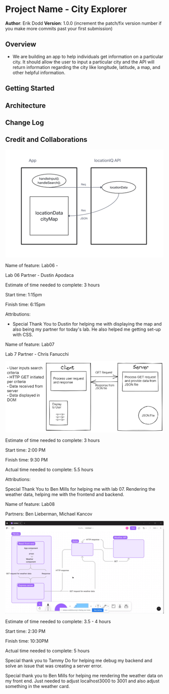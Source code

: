 # Project Name - City Explorer

**Author**: Erik Dodd
**Version**: 1.0.0 (increment the patch/fix version number if you make more commits past your first submission)

## Overview
<!-- Provide a high level overview of what this application is and why you are building it, beyond the fact that it's an assignment for this class. (i.e. What's your problem domain?) -->

- We are building an app to help individuals get information on a particular city. It should allow the user to input a particular city and the API will return information regarding the city like longitude, latitude, a map, and other helpful information.

## Getting Started
<!-- What are the steps that a user must take in order to build this app on their own machine and get it running? -->

## Architecture
<!-- Provide a detailed description of the application design. What technologies (languages, libraries, etc) you're using, and any other relevant design information. -->

## Change Log
<!-- Use this area to document the iterative changes made to your application as each feature is successfully implemented. Use time stamps. Here's an example:

01-01-2001 4:59pm - Application now has a fully-functional express server, with a GET route for the location resource. -->

## Credit and Collaborations
<!-- Give credit (and a link) to other people or resources that helped you build this application. -->

![Lab 6 Diagram](lab6diagram.jpg)

Name of feature: Lab06 -

Lab 06 Partner - Dustin Apodaca

Estimate of time needed to complete: 3 hours

Start time: 1:15pm

Finish time: 6:15pm

Attributions:

- Special Thank You to Dustin for helping me with displaying the map and also being my partner for today's lab. He also helped me getting set-up with CSS.

Name of feature: Lab07

Lab 7 Partner - Chris Fanucchi

![Lab 7 Diagram](lab7diagram.jpg)

Estimate of time needed to complete: 3 hours

Start time: 2:00 PM

Finish time: 9:30 PM

Actual time needed to complete: 5.5 hours

Attributions:

Special Thank You to Ben Mills for helping me with lab 07. Rendering the weather data, helping me with the frontend and backend.

Name of feature: Lab08

Partners: Ben Lieberman, Michael Kancov

![Lab 8 Diagram](lab8diagram.jpg)

Estimate of time needed to complete: 3.5 - 4 hours

Start time: 2:30 PM

Finish time: 10:30PM

Actual time needed to complete: 5 hours

Special thank you to Tammy Do for helping me debug my backend and solve an issue that was creating a server error.

Special thank you to Ben Mills for helping me rendering the weather data on my front end. Just needed to adjust localhost3000 to 3001 and also adjust something in the weather card.
